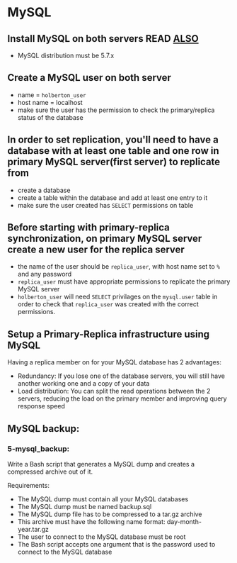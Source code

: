 # MySQL

## Install MySQL on both servers READ <a target="blank" href="./install_mysql.md"> ALSO </a>
* MySQL distribution must be 5.7.x

## Create a MySQL user on both server 
* name = `holberton_user`
* host name = localhost
* make sure the user has the permission to check the primary/replica status of the database


## In order to set replication, you'll need to have a database with at least one table and one row in primary MySQL server(first server) to replicate from

* create a database
* create a table within the database and add at least one entry to it
* make sure the user created has `SELECT` permissions on table


## Before starting with primary-replica synchronization, on primary MySQL server create a new user for the replica server

* the name of the user should be `replica_user`, with host name set to `%` and any password
* `replica_user` must have appropriate permissions to replicate the primary MySQL server
* `holberton_user` will need `SELECT` privilages on the `mysql.user` table in order to check that `replica_user` was created with the correct permissions.


## Setup a Primary-Replica infrastructure using MySQL
Having a replica member on for your MySQL database has 2 advantages:

* Redundancy: If you lose one of the database servers, you will still have another working one and a copy of your data
* Load distribution: You can split the read operations between the 2 servers, reducing the load on the primary member and improving query response speed

## MySQL backup:

### 5-mysql_backup:

Write a Bash script that generates a MySQL dump and creates a compressed archive out of it.

Requirements:

* The MySQL dump must contain all your MySQL databases
* The MySQL dump must be named backup.sql
* The MySQL dump file has to be compressed to a tar.gz archive
* This archive must have the following name format: day-month-year.tar.gz
* The user to connect to the MySQL database must be root
* The Bash script accepts one argument that is the password used to connect to the MySQL database
